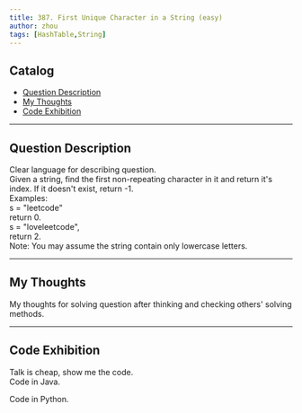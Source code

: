 ```yaml
---
title: 387. First Unique Character in a String (easy)                
author: zhou      
tags: [HashTable,String]          
---
```


       

## Catalog  
+ [Question Description](#partI)
+ [My Thoughts](#partII)
+ [Code Exhibition](#partIII)

----------------------------------

## Question Description
Clear language for describing question.    
Given a string, find the first non-repeating character in it and return it's index. If it doesn't exist, return -1.     
Examples:   
s = "leetcode"   
return 0.    
s = "loveleetcode",   
return 2.   
Note: You may assume the string contain only lowercase letters.    


----------------------------------

## My Thoughts
My thoughts for solving question after thinking and checking others' solving methods.        








----------------------------------

## Code Exhibition
Talk is cheap, show me the code.    
Code in Java.     



Code in Python.   



